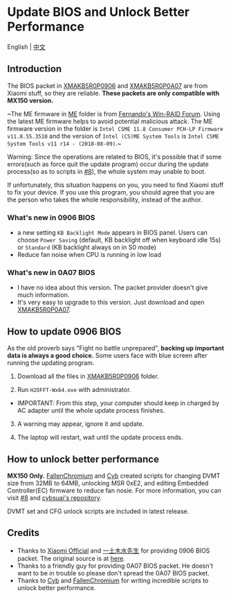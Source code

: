 # Update BIOS and Unlock Better Performance

English | [中文](README_CN.md)

## Introduction

The BIOS packet in [XMAKB5R0P0906](XMAKB5R0P0906) and [XMAKB5R0P0A07](XMAKB5R0P0A07.exe) are from Xiaomi stuff, so they are reliable. <b>These packets are only compatible with MX150 version.</b>

~The ME firmware in [ME](ME) folder is from [Fernando's Win-RAID Forum](https://www.win-raid.com/t596f39-Intel-Management-Engine-Drivers-Firmware-amp-System-Tools.html). Using the latest ME firmware helps to avoid potential malicious attack. The ME firmware version in the folder is `Intel CSME 11.8 Consumer PCH-LP Firmware v11.8.55.3510` and the version of `Intel (CS)ME System Tools` is `Intel CSME System Tools v11 r14 - (2018-08-09)`.~

Warning: Since the operations are related to BIOS, it's possible that if some errors(such as force quit the update program) occur during the update process(so as to scripts in [#8](https://github.com/stevezhengshiqi/XiaoMi-Pro/issues/8)), the whole system may unable to boot.

If unfortunately, this situation happens on you, you need to find Xiaomi stuff to fix your device. If you use this program, you should agree that you are the person who takes the whole responsibility, instead of the author.


### What's new in 0906 BIOS

- a new setting `KB Backlight Mode` appears in BIOS panel. Users can choose `Power Saving` (default, KB backlight off when keyboard idle 15s) or `Standard` (KB backlight always on in S0 mode)
- Reduce fan noise when CPU is running in low load


### What's new in 0A07 BIOS

- I have no idea about this version. The packet provider doesn't give much information.
- It's very easy to upgrade to this version. Just download and open [XMAKB5R0P0A07](XMAKB5R0P0A07.exe).


## How to update 0906 BIOS

 As the old proverb says "Fight no battle unprepared", <b>backing up important data is always a good choice.</b> Some users face with blue screen after running the updating program.

1. Download all the files in [XMAKB5R0P0906](XMAKB5R0P0906) folder.

2. Run `H2OFFT-Wx64.exe` with administrator.
  - IMPORTANT: From this step, your computer should keep in charged by AC adapter until the whole update process finishes.

3. A warning may appear, ignore it and update.

4. The laptop will restart, wait until the update process ends.


## How to unlock better performance

<b>MX150 Only.</b>
[FallenChromium](https://github.com/FallenChromium) and [Cyb](http://4pda.ru/forum/index.php?showuser=914121) created scripts for changing DVMT size from 32MB to 64MB, unlocking MSR 0xE2, and editing Embedded Controller(EC) firmware to reduce fan nosie. For more information, you can visit [#8](https://github.com/stevezhengshiqi/XiaoMi-Pro/issues/8) and [cybsuai's repository](https://github.com/cybsuai/Mi-Notebook-Pro-tweaks).

DVMT set and CFG unlock scripts are included in latest release.


## Credits

- Thanks to [Xiaomi Official](https://www.mi.com/service/bijiben/) and [一土木水先生](http://bbs.xiaomi.cn/u-detail-1242799508) for providing 0906 BIOS packet. The original source is at [here](http://bbs.xiaomi.cn/t-36660609-1).
- Thanks to a friendly guy for providing 0A07 BIOS packet. He doesn't want to be in trouble so please don't spread the 0A07 BIOS packet.
- Thanks to [Cyb](http://4pda.ru/forum/index.php?showuser=914121) and [FallenChromium](https://github.com/FallenChromium) for writing incredible scripts to unlock better performance.
